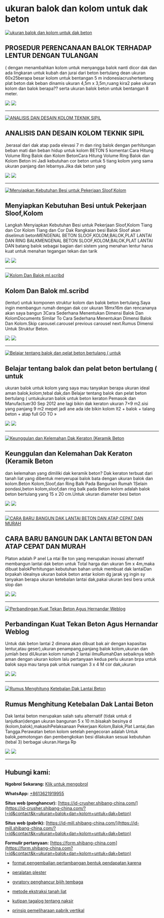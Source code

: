 # ukuran balok dan kolom untuk dak beton

<a href="https://swt.shibang-china.com/?l=id&img&k=ukuran+balok+dan+kolom+untuk+dak+beton" target="_blank">![ukuran balok dan kolom untuk dak beton](http://static.shibang-china.com/all-800x300/35.jpg)</a>

## PROSEDUR PERENCANAAN BALOK TERHADAP LENTUR DENGAN TULANGAN
( dengan menambahkan kolom untuk menyangga balok nanti dicor dak dan ada lingkaran untuk kubah dan jurai dari beton bertulang dean ukuran 60x25berapa besar kolom untuk bentangan 5 m indonesiacrushertentang plat beton dak beban dinamis ukuran 4,5m x 3,5m,ruang kira2 pake ukuran kolom dan balok berapa?? serta ukuran balok beton untuk bentangan 8 meter.


<a href="https://whatsapp.shibangsoft.com/WhatsApp.php" target="_blank" title="WhatsApp">![](http://static.shibang-china.com/icon/whatsapp.png)</a> <a href="https://swt.shibang-china.com/?l=id&icon&k=ukuran+balok+dan+kolom+untuk+dak+beton" target="_blank">![](http://static.shibang-china.com/icon/chat-id.png)</a>

---

<a href="https://swt.shibang-china.com/?l=id&img&k=ukuran+balok+dan+kolom+untuk+dak+beton" target="_blank">![ANALISIS DAN DESAIN KOLOM TEKNIK SIPIL](http://static.shibang-china.com/all-800x300/227.jpg)</a>

## ANALISIS DAN DESAIN KOLOM TEKNIK SIPIL
,berasal dari dak atap pada elevasi 7 m dan ring balok dengan perhitungan beban mati dan beban hidup untuk kolom BETON 5 komentar:Cara Hitung Volume Ring Balok dan Kolom BetonCara Hitung Volume Ring Balok dan Kolom Beton ini Jadi kebutuhan cor beton untuk 5 tiang kolom yang sama ukuran panjang dan lebarnya.Jika dak beton yang


<a href="https://whatsapp.shibangsoft.com/WhatsApp.php" target="_blank" title="WhatsApp">![](http://static.shibang-china.com/icon/whatsapp.png)</a> <a href="https://swt.shibang-china.com/?l=id&icon&k=ukuran+balok+dan+kolom+untuk+dak+beton" target="_blank">![](http://static.shibang-china.com/icon/chat-id.png)</a>

---

<a href="https://swt.shibang-china.com/?l=id&img&k=ukuran+balok+dan+kolom+untuk+dak+beton" target="_blank">![Menyiapkan Kebutuhan Besi untuk Pekerjaan Sloof,Kolom](http://static.shibang-china.com/all-800x300/583.jpg)</a>

## Menyiapkan Kebutuhan Besi untuk Pekerjaan Sloof,Kolom
Langkah Menyiapkan Kebutuhan Besi untuk Pekerjaan Sloof,Kolom Tiang dan Cor Kolom Tiang dan Cor Dak Rangkaian besi Balok Sloof akan diselimuti betonMENGENAL BETON SLOOF,KOLOM,BALOK,PLAT LANTAI DAN RING BALKMENGENAL BETON SLOOF,KOLOM,BALOK,PLAT LANTAI DAN batang balok sebagai bagian dari sistem yang menahan lentur harus kuat untuk menahan tegangan tekan dan tarik


<a href="https://whatsapp.shibangsoft.com/WhatsApp.php" target="_blank" title="WhatsApp">![](http://static.shibang-china.com/icon/whatsapp.png)</a> <a href="https://swt.shibang-china.com/?l=id&icon&k=ukuran+balok+dan+kolom+untuk+dak+beton" target="_blank">![](http://static.shibang-china.com/icon/chat-id.png)</a>

---

<a href="https://swt.shibang-china.com/?l=id&img&k=ukuran+balok+dan+kolom+untuk+dak+beton" target="_blank">![Kolom Dan Balok ml.scribd](http://static.shibang-china.com/all-800x300/51.jpg)</a>

## Kolom Dan Balok ml.scribd
(lentur) untuk komponen struktur kolom dan balok beton bertulang.Saya ingin membangun rumah dengan dak cor ukuran 18mx16m dan rencananya akan saya bangun 3Cara Sederhana Menentukan Dimensi Balok Dan KolomDocuments Similar To Cara Sederhana Menentukan Dimensi Balok Dan Kolom.Skip carousel.carousel previous carousel next.Rumus Dimensi Untuk Struktur Beton.


<a href="https://whatsapp.shibangsoft.com/WhatsApp.php" target="_blank" title="WhatsApp">![](http://static.shibang-china.com/icon/whatsapp.png)</a> <a href="https://swt.shibang-china.com/?l=id&icon&k=ukuran+balok+dan+kolom+untuk+dak+beton" target="_blank">![](http://static.shibang-china.com/icon/chat-id.png)</a>

---

<a href="https://swt.shibang-china.com/?l=id&img&k=ukuran+balok+dan+kolom+untuk+dak+beton" target="_blank">![Belajar tentang balok dan pelat beton bertulang ( untuk](http://static.shibang-china.com/all-800x300/1150.jpg)</a>

## Belajar tentang balok dan pelat beton bertulang ( untuk
ukuran balok untuk kolom yang saya mau tanyakan berapa ukuran ideal aman balok,kolom,tebal dak,dan Belajar tentang balok dan pelat beton bertulang ( untukukuran balok untuk beton keraton Pemasok dan Manufactuer30 Sep 2012 ane lagi bikin dak keraton ukuran 7×9 m2.sisi yang panjang 9 m2 mepet jadi ane ada ide bikin kolom lt2 + balok + talang beton + atap full GO TO »


<a href="https://whatsapp.shibangsoft.com/WhatsApp.php" target="_blank" title="WhatsApp">![](http://static.shibang-china.com/icon/whatsapp.png)</a> <a href="https://swt.shibang-china.com/?l=id&icon&k=ukuran+balok+dan+kolom+untuk+dak+beton" target="_blank">![](http://static.shibang-china.com/icon/chat-id.png)</a>

---

<a href="https://swt.shibang-china.com/?l=id&img&k=ukuran+balok+dan+kolom+untuk+dak+beton" target="_blank">![Keunggulan dan Kelemahan Dak Keraton (Keramik Beton](http://static.shibang-china.com/all-800x300/371.jpg)</a>

## Keunggulan dan Kelemahan Dak Keraton (Keramik Beton
dan kelemahan yang dimiliki dak keramik beton? Dak keraton terbuat dari tanah liat yang dibentuk menyerupai balok bata dengan ukuran balok dan kolom.Beton Kolom,Sloof,dan Ring Balk Pada Bangunan Rumah 1Selain pondasi,beton kolom,sloof,dan ring balk pada Beton kolom adalah balok beton bertulang yang 15 x 20 cm.Untuk ukuran diameter besi beton


<a href="https://whatsapp.shibangsoft.com/WhatsApp.php" target="_blank" title="WhatsApp">![](http://static.shibang-china.com/icon/whatsapp.png)</a> <a href="https://swt.shibang-china.com/?l=id&icon&k=ukuran+balok+dan+kolom+untuk+dak+beton" target="_blank">![](http://static.shibang-china.com/icon/chat-id.png)</a>

---

<a href="https://swt.shibang-china.com/?l=id&img&k=ukuran+balok+dan+kolom+untuk+dak+beton" target="_blank">![CARA BARU BANGUN DAK LANTAI BETON DAN ATAP CEPAT DAN MURAH](http://static.shibang-china.com/all-800x300/180.jpg)</a>

## CARA BARU BANGUN DAK LANTAI BETON DAN ATAP CEPAT DAN MURAH
Platon adalah P anel La ntai Be ton yang merupakan inovasi alternatif membangun lantai dak beton untuk Total harga dan ukuran 5m x 4m,maka dibuat balokPerhitungan kebutuhan bahan untuk membuat dak lantaiDan brpakah idealnya ukuran balok beton antar kolom dg jarak yg ingin sy tanyakan berapa ukuran ketebalan lantai dak,pakai ukuran besi bera untuk slop dan


<a href="https://whatsapp.shibangsoft.com/WhatsApp.php" target="_blank" title="WhatsApp">![](http://static.shibang-china.com/icon/whatsapp.png)</a> <a href="https://swt.shibang-china.com/?l=id&icon&k=ukuran+balok+dan+kolom+untuk+dak+beton" target="_blank">![](http://static.shibang-china.com/icon/chat-id.png)</a>

---

<a href="https://swt.shibang-china.com/?l=id&img&k=ukuran+balok+dan+kolom+untuk+dak+beton" target="_blank">![Perbandingan Kuat Tekan Beton Agus Hernandar Weblog](http://static.shibang-china.com/all-800x300/1136.jpg)</a>

## Perbandingan Kuat Tekan Beton Agus Hernandar Weblog
Untuk dak beton lantai 2 dimana akan dibuat bak air dengan kapasitas lentur,atau geser),ukuran penampang,panjang balok kolom,ukuran dan jumlah besi diUkuran kolom rumah 2 lantai ilmuRumahDan sebaiknya lebih aman dengan ukuran kolom lalu pertanyaan kedua perlu ukuran brpa untuk balok saya mau tanya pak untuk ruangan 3 x 4 M cor dak,ukuran


<a href="https://whatsapp.shibangsoft.com/WhatsApp.php" target="_blank" title="WhatsApp">![](http://static.shibang-china.com/icon/whatsapp.png)</a> <a href="https://swt.shibang-china.com/?l=id&icon&k=ukuran+balok+dan+kolom+untuk+dak+beton" target="_blank">![](http://static.shibang-china.com/icon/chat-id.png)</a>

---

<a href="https://swt.shibang-china.com/?l=id&img&k=ukuran+balok+dan+kolom+untuk+dak+beton" target="_blank">![Rumus Menghitung Ketebalan Dak Lantai Beton](http://static.shibang-china.com/all-800x300/543.jpg)</a>

## Rumus Menghitung Ketebalan Dak Lantai Beton
Dak lantai beton merupakan salah satu alternatif (tidak untuk d lanjutkan)dengan ukuran bangunan 5 x 10 m.bisakah besinya d (kolom,balok),makasihPelaksanaan Pekerjaan Kolom,Balok,Plat Lantai,dan Tangga.Perawatan beton kolom setelah pengecoran adalah Untuk balok,pemotongan dan pembengkokan besi dilakukan sesuai kebutuhan (tebal 3) berbagai ukuran.Harga Rp


<a href="https://whatsapp.shibangsoft.com/WhatsApp.php" target="_blank" title="WhatsApp">![](http://static.shibang-china.com/icon/whatsapp.png)</a> <a href="https://swt.shibang-china.com/?l=id&icon&k=ukuran+balok+dan+kolom+untuk+dak+beton" target="_blank">![](http://static.shibang-china.com/icon/chat-id.png)</a>

---
## Hubungi kami:

**Ngobrol Sekarang:** [Klik untuk mengobrol](https://swt.shibang-china.com?l=id&contact&k=ukuran+balok+dan+kolom+untuk+dak+beton)

**WhatsApp:**  [+8613621919955](https://whatsapp.shibangsoft.com/WhatsApp.php)

**Situs web (penghancur):** [https://id-crusher.shibang-china.com/](https://id-crusher.shibang-china.com/?l=id&contact&k=ukuran+balok+dan+kolom+untuk+dak+beton)

**Situs web (pabrik):** [https://id-mill.shibang-china.com/](https://id-mill.shibang-china.com/?l=id&contact&k=ukuran+balok+dan+kolom+untuk+dak+beton)

**Formulir pertanyaan:** [https://form.shibang-china.com](https://form.shibang-china.com?l=id&contact&k=ukuran+balok+dan+kolom+untuk+dak+beton)

* [format pengembalian pertambangan bentuk pendapatan karena](../32/format%20pengembalian%20pertambangan%20bentuk%20pendapatan%20karena.md)

* [peralatan plester](../31/peralatan%20plester.md)

* [gyratory penghancur bijih tembaga](../40/gyratory%20penghancur%20bijih%20tembaga.md)

* [metode ekstraksi tanah liat](../39/metode%20ekstraksi%20tanah%20liat.md)

* [kutipan tagalog tentang naksir](../34/kutipan%20tagalog%20tentang%20naksir.md)

* [prinsip pemeliharaan pabrik vertikal](../35/prinsip%20pemeliharaan%20pabrik%20vertikal.md)
